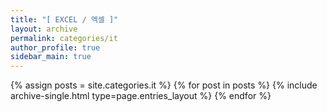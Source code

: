 ```yaml
---
title: "[ EXCEL / 엑셀 ]"
layout: archive
permalink: categories/it
author_profile: true
sidebar_main: true
---
```



{% assign posts = site.categories.it %}
{% for post in posts %} {% include archive-single.html type=page.entries_layout %} {% endfor %}
